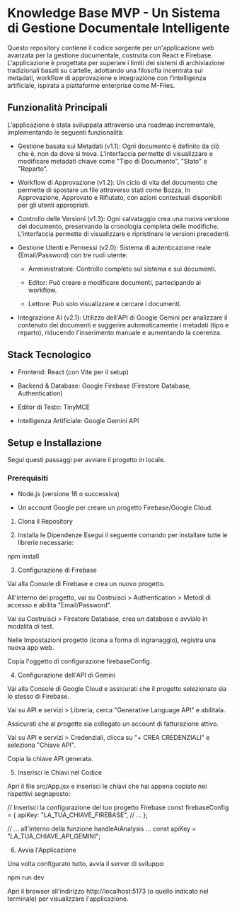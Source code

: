 # Knowledge Base MVP - Un Sistema di Gestione Documentale Intelligente

Questo repository contiene il codice sorgente per un'applicazione web avanzata per la gestione documentale, costruita con React e Firebase. L'applicazione è progettata per superare i limiti dei sistemi di archiviazione tradizionali basati su cartelle, adottando una filosofia incentrata sui metadati, workflow di approvazione e integrazione con l'intelligenza artificiale, ispirata a piattaforme enterprise come M-Files.

## Funzionalità Principali

L'applicazione è stata sviluppata attraverso una roadmap incrementale, implementando le seguenti funzionalità:

- Gestione basata sui Metadati (v1.1): Ogni documento è definito da ciò che è, non da dove si trova. L'interfaccia permette di visualizzare e modificare metadati chiave come "Tipo di Documento", "Stato" e "Reparto".

- Workflow di Approvazione (v1.2): Un ciclo di vita del documento che permette di spostare un file attraverso stati come Bozza, In Approvazione, Approvato e Rifiutato, con azioni contestuali disponibili per gli utenti appropriati.

- Controllo delle Versioni (v1.3): Ogni salvataggio crea una nuova versione del documento, preservando la cronologia completa delle modifiche. L'interfaccia permette di visualizzare e ripristinare le versioni precedenti.

- Gestione Utenti e Permessi (v2.0): Sistema di autenticazione reale (Email/Password) con tre ruoli utente:

  - Amministratore: Controllo completo sul sistema e sui documenti.

  - Editor: Può creare e modificare documenti, partecipando ai workflow.

  - Lettore: Può solo visualizzare e cercare i documenti.

- Integrazione AI (v2.1): Utilizzo dell'API di Google Gemini per analizzare il contenuto dei documenti e suggerire automaticamente i metadati (tipo e reparto), riducendo l'inserimento manuale e aumentando la coerenza.

## Stack Tecnologico

- Frontend: React (con Vite per il setup)

- Backend & Database: Google Firebase (Firestore Database, Authentication)

- Editor di Testo: TinyMCE

- Intelligenza Artificiale: Google Gemini API

## Setup e Installazione

Segui questi passaggi per avviare il progetto in locale.

### Prerequisiti

- Node.js (versione 16 o successiva)

- Un account Google per creare un progetto Firebase/Google Cloud.

1. Clona il Repository

2. Installa le Dipendenze
Esegui il seguente comando per installare tutte le librerie necessarie:

npm install

3. Configurazione di Firebase

Vai alla Console di Firebase e crea un nuovo progetto.

All'interno del progetto, vai su Costruisci > Authentication > Metodi di accesso e abilita "Email/Password".

Vai su Costruisci > Firestore Database, crea un database e avvialo in modalità di test.

Nelle Impostazioni progetto (icona a forma di ingranaggio), registra una nuova app web.

Copia l'oggetto di configurazione firebaseConfig.

4. Configurazione dell'API di Gemini

Vai alla Console di Google Cloud e assicurati che il progetto selezionato sia lo stesso di Firebase.

Vai su API e servizi > Libreria, cerca "Generative Language API" e abilitala.

Assicurati che al progetto sia collegato un account di fatturazione attivo.

Vai su API e servizi > Credenziali, clicca su "+ CREA CREDENZIALI" e seleziona "Chiave API".

Copia la chiave API generata.

5. Inserisci le Chiavi nel Codice

Apri il file src/App.jsx e inserisci le chiavi che hai appena copiato nei rispettivi segnaposto:

// Inserisci la configurazione del tuo progetto Firebase
const firebaseConfig = {
  apiKey: "LA_TUA_CHIAVE_FIREBASE",
  // ...
};

// ... all'interno della funzione handleAiAnalysis ...
const apiKey = "LA_TUA_CHIAVE_API_GEMINI";

6. Avvia l'Applicazione

Una volta configurato tutto, avvia il server di sviluppo:

npm run dev

Apri il browser all'indirizzo http://localhost:5173 (o quello indicato nel terminale) per visualizzare l'applicazione.
